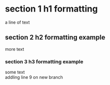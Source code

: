 # section 1 h1 formatting
a line of text<br>

## section 2 h2 formatting example
more text<br>

### section 3 h3 formatting example
some text<br>
addling line 9 on new branch
